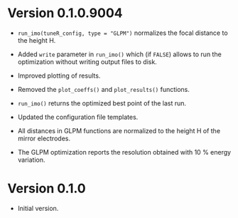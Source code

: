 # Version 0.1.0.9004

* `run_imo(tuneR_config, type = "GLPM")` normalizes the focal distance to the 
  height H.
  
* Added `write` parameter in `run_imo()` which (if `FALSE`) allows to 
  run the optimization without writing output files to disk.
  
* Improved plotting of results.

* Removed the `plot_coeffs()` and `plot_results()` functions.

* `run_imo()` returns the optimized best point of the last run.

* Updated the configuration file templates.

* All distances in GLPM functions are normalized to the height H of the mirror
  electrodes.

* The GLPM optimization reports the resolution obtained with 10 % energy 
  variation.


# Version 0.1.0

* Initial version.
